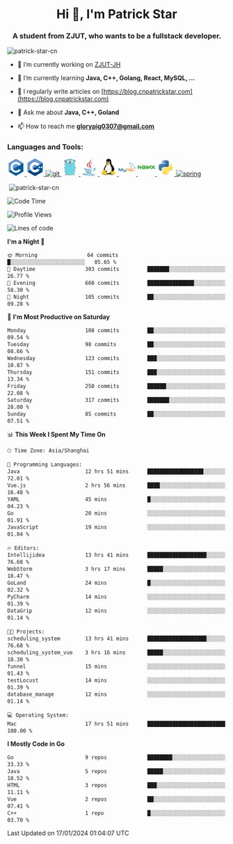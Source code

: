 <h1 align="center">Hi 👋, I'm Patrick Star</h1>
<h3 align="center">A student from ZJUT, who wants to be a fullstack developer.</h3>

<p align="left"> <img src="https://komarev.com/ghpvc/?username=patrick-star-cn&label=Profile%20views&color=0e75b6&style=flat" alt="patrick-star-cn" /> </p>

- 🔭 I’m currently working on [ZJUT-JH](https://github.com/zjutjh)

- 🌱 I’m currently learning **Java, C++, Golang, React, MySQL, ...**

- 📝 I regularly write articles on [https://blog.cnpatrickstar.com](https://blog.cnpatrickstar.com)

- 💬 Ask me about **Java, C++, Goland**

- 📫 How to reach me **glorypig0307@gmail.com**


<h3 align="left">Languages and Tools:</h3>
<p align="left"> 
  <a href="https://www.cprogramming.com/" target="_blank" rel="noreferrer"> 
    <img src="https://raw.githubusercontent.com/devicons/devicon/master/icons/c/c-original.svg" alt="c" width="40" height="40"/> 
  </a> 
  <a href="https://www.w3schools.com/cpp/" target="_blank" rel="noreferrer"> 
    <img src="https://raw.githubusercontent.com/devicons/devicon/master/icons/cplusplus/cplusplus-original.svg" alt="cplusplus" width="40" height="40"/> 
  </a> 
  <a href="https://git-scm.com/" target="_blank" rel="noreferrer"> 
    <img src="https://www.vectorlogo.zone/logos/git-scm/git-scm-icon.svg" alt="git" width="40" height="40"/> 
  </a> 
  <a href="https://golang.org" target="_blank" rel="noreferrer"> 
    <img src="https://raw.githubusercontent.com/devicons/devicon/master/icons/go/go-original.svg" alt="go" width="40" height="40"/> 
  </a> 
  <a href="https://www.java.com" target="_blank" rel="noreferrer"> 
    <img src="https://raw.githubusercontent.com/devicons/devicon/master/icons/java/java-original.svg" alt="java" width="40" height="40"/> 
  </a> 
  <a href="https://www.linux.org/" target="_blank" rel="noreferrer"> 
    <img src="https://raw.githubusercontent.com/devicons/devicon/master/icons/linux/linux-original.svg" alt="linux" width="40" height="40"/> 
  </a> 
  <a href="https://www.mysql.com/" target="_blank" rel="noreferrer"> 
    <img src="https://raw.githubusercontent.com/devicons/devicon/master/icons/mysql/mysql-original-wordmark.svg" alt="mysql" width="40" height="40"/> 
  </a> 
  <a href="https://www.nginx.com" target="_blank" rel="noreferrer"> 
    <img src="https://raw.githubusercontent.com/devicons/devicon/master/icons/nginx/nginx-original.svg" alt="nginx" width="40" height="40"/> 
  </a> 
  <a href="https://www.python.org" target="_blank" rel="noreferrer"> 
    <img src="https://raw.githubusercontent.com/devicons/devicon/master/icons/python/python-original.svg" alt="python" width="40" height="40"/> 
  </a> 
  <a href="https://spring.io/" target="_blank" rel="noreferrer"> 
    <img src="https://www.vectorlogo.zone/logos/springio/springio-icon.svg" alt="spring" width="40" height="40"/> 
  </a>
</p>

<p>&nbsp;<img align="center" src="https://github-readme-stats.vercel.app/api?username=patrick-star-cn&show_icons=true&locale=en" alt="patrick-star-cn" /></p>

<!--START_SECTION:waka-->
![Code Time](http://img.shields.io/badge/Code%20Time-533%20hrs%2043%20mins-blue)

![Profile Views](http://img.shields.io/badge/Profile%20Views-2-blue)

![Lines of code](https://img.shields.io/badge/From%20Hello%20World%20I%27ve%20Written-5.3%20million%20lines%20of%20code-blue)

**I'm a Night 🦉** 

```text
🌞 Morning                64 commits          █░░░░░░░░░░░░░░░░░░░░░░░░   05.65 % 
🌆 Daytime                303 commits         ███████░░░░░░░░░░░░░░░░░░   26.77 % 
🌃 Evening                660 commits         ███████████████░░░░░░░░░░   58.30 % 
🌙 Night                  105 commits         ██░░░░░░░░░░░░░░░░░░░░░░░   09.28 % 
```
📅 **I'm Most Productive on Saturday** 

```text
Monday                   108 commits         ██░░░░░░░░░░░░░░░░░░░░░░░   09.54 % 
Tuesday                  98 commits          ██░░░░░░░░░░░░░░░░░░░░░░░   08.66 % 
Wednesday                123 commits         ███░░░░░░░░░░░░░░░░░░░░░░   10.87 % 
Thursday                 151 commits         ███░░░░░░░░░░░░░░░░░░░░░░   13.34 % 
Friday                   250 commits         ██████░░░░░░░░░░░░░░░░░░░   22.08 % 
Saturday                 317 commits         ███████░░░░░░░░░░░░░░░░░░   28.00 % 
Sunday                   85 commits          ██░░░░░░░░░░░░░░░░░░░░░░░   07.51 % 
```


📊 **This Week I Spent My Time On** 

```text
🕑︎ Time Zone: Asia/Shanghai

💬 Programming Languages: 
Java                     12 hrs 51 mins      ██████████████████░░░░░░░   72.01 % 
Vue.js                   2 hrs 56 mins       ████░░░░░░░░░░░░░░░░░░░░░   16.48 % 
YAML                     45 mins             █░░░░░░░░░░░░░░░░░░░░░░░░   04.23 % 
Go                       20 mins             ░░░░░░░░░░░░░░░░░░░░░░░░░   01.91 % 
JavaScript               19 mins             ░░░░░░░░░░░░░░░░░░░░░░░░░   01.84 % 

🔥 Editors: 
Intellijidea             13 hrs 41 mins      ███████████████████░░░░░░   76.68 % 
WebStorm                 3 hrs 17 mins       █████░░░░░░░░░░░░░░░░░░░░   18.47 % 
GoLand                   24 mins             █░░░░░░░░░░░░░░░░░░░░░░░░   02.32 % 
PyCharm                  14 mins             ░░░░░░░░░░░░░░░░░░░░░░░░░   01.39 % 
DataGrip                 12 mins             ░░░░░░░░░░░░░░░░░░░░░░░░░   01.14 % 

🐱‍💻 Projects: 
scheduling_system        13 hrs 41 mins      ███████████████████░░░░░░   76.68 % 
scheduling_system_vue    3 hrs 16 mins       █████░░░░░░░░░░░░░░░░░░░░   18.30 % 
funnel                   15 mins             ░░░░░░░░░░░░░░░░░░░░░░░░░   01.43 % 
testLocust               14 mins             ░░░░░░░░░░░░░░░░░░░░░░░░░   01.39 % 
database_manage          12 mins             ░░░░░░░░░░░░░░░░░░░░░░░░░   01.14 % 

💻 Operating System: 
Mac                      17 hrs 51 mins      █████████████████████████   100.00 % 
```

**I Mostly Code in Go** 

```text
Go                       9 repos             ████████░░░░░░░░░░░░░░░░░   33.33 % 
Java                     5 repos             █████░░░░░░░░░░░░░░░░░░░░   18.52 % 
HTML                     3 repos             ███░░░░░░░░░░░░░░░░░░░░░░   11.11 % 
Vue                      2 repos             ██░░░░░░░░░░░░░░░░░░░░░░░   07.41 % 
C++                      1 repo              █░░░░░░░░░░░░░░░░░░░░░░░░   03.70 % 
```




 Last Updated on 17/01/2024 01:04:07 UTC
<!--END_SECTION:waka-->